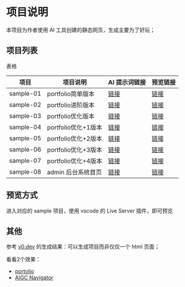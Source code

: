 # 项目说明


本项目为作者使用 AI 工具创建的静态网页，生成主要为了好玩；


## 项目列表

表格

| 项目      | 项目说明            | AI 提示词链接                                                                                   | 预览链接                                                                    |
| --------- | ------------------- | ----------------------------------------------------------------------------------------------- | --------------------------------------------------------------------------- |
| sample-01 | portfolio简单版本   | [链接](https://github.com/Jsmond2016/ai-html-tailwindcss-samples/blob/main/sample-01/README.MD) | [链接](https://jsmond2016.github.io/ai-html-tailwindcss-samples/sample-01/) |
| sample-02 | portfolio进阶版本   | [链接](https://github.com/Jsmond2016/ai-html-tailwindcss-samples/blob/main/sample-02/README.MD) | [链接](https://jsmond2016.github.io/ai-html-tailwindcss-samples/sample-02/) |
| sample-03 | portfolio优化版本   | [链接](https://github.com/Jsmond2016/ai-html-tailwindcss-samples/blob/main/sample-03/README.MD) | [链接](https://jsmond2016.github.io/ai-html-tailwindcss-samples/sample-03/) |
| sample-04 | portfolio优化+1版本 | [链接](https://github.com/Jsmond2016/ai-html-tailwindcss-samples/blob/main/sample-04/README.MD) | [链接](https://jsmond2016.github.io/ai-html-tailwindcss-samples/sample-04/) |
| sample-05 | portfolio优化+2版本 | [链接](https://github.com/Jsmond2016/ai-html-tailwindcss-samples/blob/main/sample-05/README.MD) | [链接](https://jsmond2016.github.io/ai-html-tailwindcss-samples/sample-05/) |
| sample-06 | portfolio优化+3版本 | [链接](https://github.com/Jsmond2016/ai-html-tailwindcss-samples/blob/main/sample-06/README.MD) | [链接](https://jsmond2016.github.io/ai-html-tailwindcss-samples/sample-06/) |
| sample-07 | portfolio优化+4版本 | [链接](https://github.com/Jsmond2016/ai-html-tailwindcss-samples/blob/main/sample-07/README.MD) | [链接](https://jsmond2016.github.io/ai-html-tailwindcss-samples/sample-07/) |
| sample-08 | admin 后台系统首页  | [链接](https://github.com/Jsmond2016/ai-html-tailwindcss-samples/blob/main/sample-08/README.MD) | [链接](https://jsmond2016.github.io/ai-html-tailwindcss-samples/sample-08/) |

 

## 预览方式

进入对应的 sample 项目，使用 vscode 的 Live Server 插件，即可预览
 

## 其他

参考 [v0.dev](https://v0.dev/chat/projects) 的生成结果：可以生成项目而非仅仅一个 html 页面；

看看2个效果：

- [portolio](https://v0-frontend-portfolio-page-seven.vercel.app/)
- [AIGC Navigator](https://v0-aigc-navigation-website.vercel.app/)